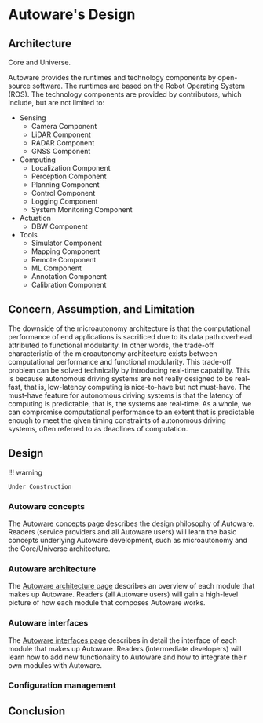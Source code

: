 # Autoware's Design

## Architecture

Core and Universe.

Autoware provides the runtimes and technology components by open-source software. The runtimes are based on the Robot Operating System (ROS). The technology components are provided by contributors, which include, but are not limited to:

- Sensing
  - Camera Component
  - LiDAR Component
  - RADAR Component
  - GNSS Component
- Computing
  - Localization Component
  - Perception Component
  - Planning Component
  - Control Component
  - Logging Component
  - System Monitoring Component
- Actuation
  - DBW Component
- Tools
  - Simulator Component
  - Mapping Component
  - Remote Component
  - ML Component
  - Annotation Component
  - Calibration Component

## Concern, Assumption, and Limitation

The downside of the microautonomy architecture is that the computational performance of end applications is sacrificed due to its data path overhead attributed to functional modularity. In other words, the trade-off characteristic of the microautonomy architecture exists between computational performance and functional modularity. This trade-off problem can be solved technically by introducing real-time capability. This is because autonomous driving systems are not really designed to be real-fast, that is, low-latency computing is nice-to-have but not must-have. The must-have feature for autonomous driving systems is that the latency of computing is predictable, that is, the systems are real-time. As a whole, we can compromise computational performance to an extent that is predictable enough to meet the given timing constraints of autonomous driving systems, often referred to as deadlines of computation.

## Design

!!! warning

    Under Construction

### Autoware concepts

The [Autoware concepts page](autoware-concepts/index.md) describes the design philosophy of Autoware. Readers (service providers and all Autoware users) will learn the basic concepts underlying Autoware development, such as microautonomy and the Core/Universe architecture.

### Autoware architecture

The [Autoware architecture page](autoware-architecture/index.md) describes an overview of each module that makes up Autoware. Readers (all Autoware users) will gain a high-level picture of how each module that composes Autoware works.

### Autoware interfaces

The [Autoware interfaces page](autoware-interfaces/index.md) describes in detail the interface of each module that makes up Autoware. Readers (intermediate developers) will learn how to add new functionality to Autoware and how to integrate their own modules with Autoware.

### Configuration management

## Conclusion
